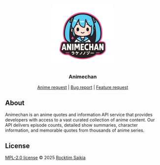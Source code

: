 <br />
<p align="center">
  <a href="https://github.com/rocktimsaikia/anime-chan">
    <img src="./public/animechan-logo.png" alt="Logo" width="200" height="200">
  </a>
  <h3 align="center">Animechan</h3>
  <p align="center">
    <a href="https://github.com/Animechan-API/animechan/discussions/65">Anime request</a>
    |
    <a href="https://github.com/Animechan-API/animechan/issues">Bug report</a>
    |
    <a href="https://github.com/Animechan-API/animechan/issues">Feature request</a>
  </p>
</p>

## About

Animechan is an anime quotes and information API service that provides developers with access to a vast curated collection of anime content. Our API delivers episode counts, detailed show summaries, character information, and memorable quotes from thousands of anime series.

## License

[MPL-2.0 license](./LICENSE) © 2025 [Rocktim Saikia](https://rocktim.dev)
